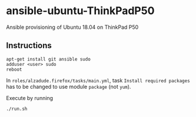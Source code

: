 # ansible-ubuntu-ThinkPadP50
Ansible provisioning of Ubuntu 18.04 on ThinkPad P50

## Instructions

```
apt-get install git ansible sudo
adduser <user> sudo
reboot
```

In `roles/alzadude.firefox/tasks/main.yml`, task `Install required packages` has to be changed to use module `package` (not `yum`).

Execute by running

```
./run.sh
```


